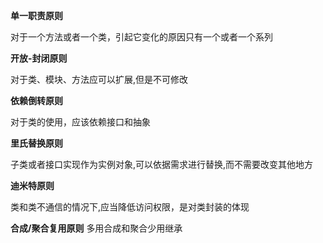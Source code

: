 **单一职责原则**
 
对于一个方法或者一个类，引起它变化的原因只有一个或者一个系列

**开放-封闭原则**

对于类、模块、方法应可以扩展,但是不可修改

**依赖倒转原则**

对于类的使用，应该依赖接口和抽象

**里氏替换原则**

子类或者接口实现作为实例对象,可以依据需求进行替换,而不需要改变其他地方

**迪米特原则**

类和类不通信的情况下,应当降低访问权限，是对类封装的体现

**合成/聚合复用原则**
多用合成和聚合少用继承